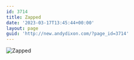 ```yaml
---
id: 3714
title: Zapped
date: '2023-03-17T13:45:44+00:00'
layout: page
guid: 'http://new.andydixon.com/?page_id=3714'
---
```


![Zapped](https://i0.wp.com/assets.g8x2.ldn.idrivee2-23.com/posters/Zapped%2001.jpg?w=1200&ssl=1 "Zapped")